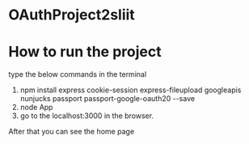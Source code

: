 # OAuthProject2sliit

# How to run the project

type the below commands in the terminal

1. npm install express cookie-session express-fileupload googleapis nunjucks passport passport-google-oauth20 --save
2. node App  
3. go to the localhost:3000 in the browser.

After that you can see the home page
